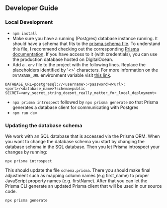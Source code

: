 ## Developer Guide

### Local Development

- `npm install`
- Make sure you have a running (Postgres) database instance running. It should have a schema that fits to the [prisma.schema file](https://github.com/simon-lammes/lammes-assistant/blob/master/lammes-assistant-apollo-server/prisma/schema.prisma). To understand this file, I recommend checking out the corresponding [Prisma documentation](https://www.prisma.io/docs/concepts/components/prisma-schema). If you have access to it (with credentials), you can use the production database hosted on DigitalOcean.
- Add a `.env` file to the project with the following lines. Replace the placeholders identified by '<>' characters. For more information on the `DATABASE_URL` environment variable visit [this link](https://www.prisma.io/docs/concepts/components/prisma-schema).

```
DATABASE_URL=postgresql://<username>:<password>@<url>:<port>/<database_name>?schema=public
SECRET=<any_secret_string_doesnt_really_matter_for_local_deployment>
```

- `npx prisma introspect` followed by `npx prisma generate` so that Prisma generates a database client for communicating with Postgres
- `npm run dev`

### Updating the database schema

We work with an SQL database that is accessed via the Prisma ORM. When you want to change the database schema you start by changing the database schema in the SQL database. Then you let Prisma introspect your changes by running:
```
npx prisma introspect
```
This should update the file `schema.prisma`. There you should make final adjustment such as mapping column names (e.g first_name) to proper JavaScript property names (e.g. firstName). After that you can let the Prisma CLI generate an updated Prisma client that will be used in our source code. 
```
npx prisma generate
```
